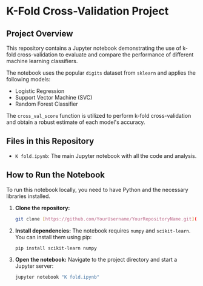 # K-Fold Cross-Validation Project

## Project Overview

This repository contains a Jupyter notebook demonstrating the use of k-fold cross-validation to evaluate and compare the performance of different machine learning classifiers.

The notebook uses the popular `digits` dataset from `sklearn` and applies the following models:
- Logistic Regression
- Support Vector Machine (SVC)
- Random Forest Classifier

The `cross_val_score` function is utilized to perform k-fold cross-validation and obtain a robust estimate of each model's accuracy.

## Files in this Repository

- `K fold.ipynb`: The main Jupyter notebook with all the code and analysis.

## How to Run the Notebook

To run this notebook locally, you need to have Python and the necessary libraries installed.

1.  **Clone the repository:**
    ```bash
    git clone [https://github.com/YourUsername/YourRepositoryName.git](https://github.com/YourUsername/YourRepositoryName.git)
    ```
2.  **Install dependencies:**
    The notebook requires `numpy` and `scikit-learn`. You can install them using pip:
    ```bash
    pip install scikit-learn numpy
    ```
3.  **Open the notebook:**
    Navigate to the project directory and start a Jupyter server:
    ```bash
    jupyter notebook "K fold.ipynb"
    ```
